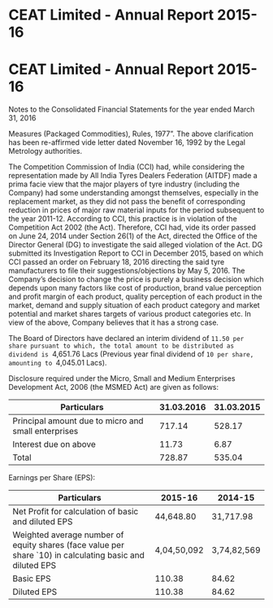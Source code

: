 # CEAT Limited - Annual Report 2015-16

# CEAT Limited - Annual Report 2015-16

Notes to the Consolidated Financial Statements for the year ended March 31, 2016

Measures (Packaged Commodities), Rules, 1977”. The above clarification has been re-affirmed vide letter dated November 16, 1992 by the Legal Metrology authorities.

The Competition Commission of India (CCI) had, while considering the representation made by All India Tyres Dealers Federation (AITDF) made a prima facie view that the major players of tyre industry (including the Company) had some understanding amongst themselves, especially in the replacement market, as they did not pass the benefit of corresponding reduction in prices of major raw material inputs for the period subsequent to the year 2011-12. According to CCI, this practice is in violation of the Competition Act 2002 (the Act). Therefore, CCI had, vide its order passed on June 24, 2014 under Section 26(1) of the Act, directed the Office of the Director General (DG) to investigate the said alleged violation of the Act. DG submitted its Investigation Report to CCI in December 2015, based on which CCI passed an order on February 18, 2016 directing the said tyre manufacturers to file their suggestions/objections by May 5, 2016. The Company’s decision to change the price is purely a business decision which depends upon many factors like cost of production, brand value perception and profit margin of each product, quality perception of each product in the market, demand and supply situation of each product category and market potential and market shares targets of various product categories etc. In view of the above, Company believes that it has a strong case.

The Board of Directors have declared an interim dividend of `11.50 per share pursuant to which, the total amount to be distributed as dividend is `4,651.76 Lacs (Previous year final dividend of `10 per share, amounting to `4,045.01 Lacs).

Disclosure required under the Micro, Small and Medium Enterprises Development Act, 2006 (the MSMED Act) are given as follows:

|Particulars|31.03.2016|31.03.2015|
|---|---|---|
|Principal amount due to micro and small enterprises|717.14|528.17|
|Interest due on above|11.73|6.87|
|Total|728.87|535.04|

Earnings per Share (EPS):

|Particulars|2015-16|2014-15|
|---|---|---|
|Net Profit for calculation of basic and diluted EPS|44,648.80|31,717.98|
|Weighted average number of equity shares (face value per share `10) in calculating basic and diluted EPS|4,04,50,092|3,74,82,569|
|Basic EPS|110.38|84.62|
|Diluted EPS|110.38|84.62|